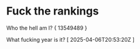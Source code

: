 # Fuck the rankings

Who the hell am I?
{ 13549489 }

What fucking year is it?
[ 2025-04-06T20:53:20Z ]
